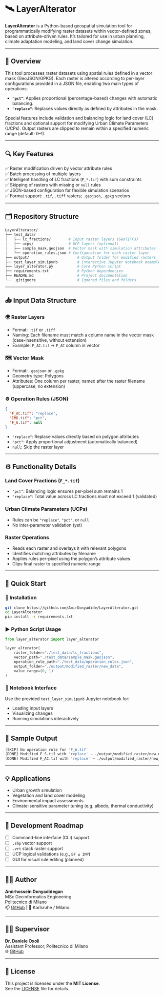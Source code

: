# 🛰️ LayerAlterator

**LayerAlterator** is a Python-based geospatial simulation tool for programmatically modifying raster datasets within vector-defined zones, based on attribute-driven rules. It’s tailored for use in urban planning, climate adaptation modeling, and land cover change simulation.

---

## 📌 Overview

This tool processes raster datasets using spatial rules defined in a vector mask (GeoJSON/GPKG). Each raster is altered according to per-layer configurations provided in a JSON file, enabling two main types of operations:

- **`"pct"`**: Applies proportional (percentage-based) changes with automatic balancing.
- **`"replace"`**: Replaces values directly as defined by attributes in the mask.

Special features include validation and balancing logic for land cover (LC) fractions and optional support for modifying Urban Climate Parameters (UCPs). Output rasters are clipped to remain within a specified numeric range (default: 0–1).

---

## 🔍 Key Features

✅ Raster modification driven by vector attribute rules  
✅ Batch processing of multiple layers  
✅ Intelligent handling of LC fractions (`F_*.tif`) with sum constraints  
✅ Skipping of rasters with missing or `null` rules  
✅ JSON-based configuration for flexible simulation scenarios  
✅ Format support: `.tif`, `.tiff` rasters; `.geojson`, `.gpkg` vectors  

---

## 🗂️ Repository Structure

```bash
LayerAlterator/
├── test_data/
│   ├── lc_fractions/        # Input raster layers (GeoTIFFs)
│   ├── ucps/                # UCP layers (optional)
│   ├── sample_mask.geojson  # Vector mask with simulation attributes
│   └── operation_rules.json # Configuration for each raster layer
├── output/                      # Output folder for modified rasters
├── test_layer_sim.ipynb         # Interactive Jupyter Notebook example
├── layer_alterator.py           # Core Python script
├── requirements.txt             # Python dependencies
├── README.md                    # Project documentation
└── .gitignore                   # Ignored files and folders
```

---

## 📥 Input Data Structure

### 🌍 Raster Layers

- Format: `.tif` or `.tiff`
- Naming: Each filename must match a column name in the vector mask (case-insensitive, without extension)
- Example: `F_AC.tif` → `F_AC` column in vector

### 🗺️ Vector Mask

- Format: `.geojson` or `.gpkg`
- Geometry type: Polygons
- Attributes: One column per raster, named after the raster filename (uppercase, no extension)

### ⚙️ Operation Rules (JSON)

```json
{
  "F_AC.tif": "replace",
  "IMD.tif": "pct",
  "F_G.tif": null
}
```

- `"replace"`: Replace values directly based on polygon attributes  
- `"pct"`: Apply proportional adjustment (automatically balanced)  
- `null`: Skip the raster layer  

---

## ⚙️ Functionality Details

### Land Cover Fractions (`F_*.tif`)

- `"pct"`: Balancing logic ensures per-pixel sum remains 1  
- `"replace"`: Total value across LC fractions must not exceed 1 (validated)

### Urban Climate Parameters (UCPs)

- Rules can be `"replace"`, `"pct"`, or `null`
- No inter-parameter validation (yet)

### Raster Operations

- Reads each raster and overlays it with relevant polygons
- Identifies matching attributes by filename
- Applies rules per-pixel using the polygon’s attribute values
- Clips final raster to specified numeric range

---

## 🚀 Quick Start

### 🧰 Installation

```bash
git clone https://github.com/AmirDonyadide/LayerAlterator.git
cd LayerAlterator
pip install -r requirements.txt
```

### ▶️ Python Script Usage

```python
from layer_alterator import layer_alterator

layer_alterator(
    raster_folder="./test_data/lc_fractions",
    vector_path="./test_data/sample_mask.geojson",
    operation_rule_path="./test_data/operation_rules.json",
    output_folder="./output/modified_raster/new_data",
    value_range=(0, 1)
)
```

### 📓 Notebook Interface

Use the provided `test_layer_sim.ipynb` Jupyter notebook for:

- Loading input layers
- Visualizing changes
- Running simulations interactively

---

## 🧪 Sample Output

```bash
[SKIP] No operation rule for 'F_W.tif'
[DONE] Modified F_S.tif with 'replace' → ./output/modified_raster/new_data/F_S.tif
[DONE] Modified F_AC.tif with 'replace' → ./output/modified_raster/new_data/F_AC.tif
```

---

## 💡 Applications

- Urban growth simulation  
- Vegetation and land cover modeling  
- Environmental impact assessments  
- Climate-sensitive parameter tuning (e.g. albedo, thermal conductivity)

---

## 🧰 Development Roadmap

- [ ] Command-line interface (CLI) support
- [ ] `.shp` vector support
- [ ] `.vrt` stack raster support
- [ ] UCP logical validations (e.g., `BF ≤ IMP`)
- [ ] GUI for visual rule editing (planned)

---

## 🧑‍💼 Author

**Amirhossein Donyadidegan**  
MSc Geoinformatics Engineering  
Politecnico di Milano  
📫 [GitHub](https://github.com/AmirDonyadide) | 📍 Karlsruhe / Milano

---

## 🧑‍🏫 Supervisor

**Dr. Daniele Oxoli**  
Assistant Professor, Politecnico di Milano  
🌐 [GitHub](https://github.com/danioxoli)

---

## 📄 License

This project is licensed under the **MIT License**.  
See the [LICENSE](LICENSE) file for details.
